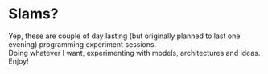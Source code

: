 # Slams?
Yep, these are couple of day lasting (but originally planned to last one evening) programming experiment sessions.<br>
Doing whatever I want, experimenting with models, architectures and ideas.<br>
Enjoy!